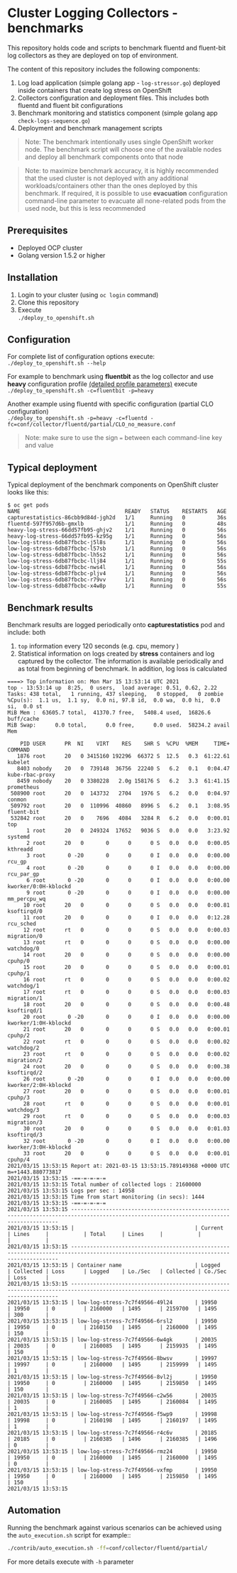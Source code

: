 #  Cluster Logging Collectors - benchmarks

This repository holds code and scripts to benchmark
fluentd and fluent-bit log collectors as they are deployed 
on top of  environment.

The content of this repository includes the following components:

1. Log load application (simple golang app - `log-stressor.go`) deployed inside containers that create log stress on OpenShift   
1. Collectors configuration and deployment files. This includes both fluentd and fluent bit configurations   
1. Benchmark monitoring and statistics component (simple golang app `check-logs-sequence.go`)   
1. Deployment and benchmark management scripts  

> Note: The benchmark intentionally uses single OpenShift worker node. The benchmark script
will choose one of the available nodes and deploy all benchmark components
onto that node

> Note: to maximize benchmark accuracy, it is highly recommended that 
the used cluster is not deployed with any additional 
workloads/containers other than the ones deployed by this benchmark. 
If required, it is possible to use  **evacuation** configuration
command-line parameter to evacuate all none-related pods from the used node, but this is less recommended 

## Prerequisites

- Deployed OCP cluster
- Golang version 1.5.2 or higher

## Installation

1. Login to your  cluster (using `oc login` command)
1. Clone this repository
1. Execute  
`./deploy_to_openshift.sh`

## Configuration

For complete list of configuration 
options execute: `./deploy_to_openshift.sh --help`

For example to benchmark using **fluentbit** as the log collector
and use **heavy** configuration profile [(detailed profile parameters)](https://github.com/ViaQ/cluster-logging-collector-benchmarks/pull/1/files#diff-44133797f573b7ceda048bb2dc56353ef30a40de72ffdfb7afc6cd5754d77339R84)
execute   
`./deploy_to_openshift.sh -c=fluentbit -p=heavy`

Another example using fluentd with specific configuration (partial CLO configuration)  
`./deploy_to_openshift.sh -p=heavy -c=fluentd -fc=conf/collector/fluentd/partial/CLO_no_measure.conf`

> Note: make sure to use the sign `=` between each command-line key and value

## Typical deployment

Typical deployment of the benchmark components on OpenShift cluster looks like this: 

```
$ oc get pods
NAME                                 READY   STATUS    RESTARTS   AGE
capturestatistics-86cbb9d84d-jgh2d   1/1     Running   0          36s
fluentd-597f957d6b-gmxlb             1/1     Running   0          48s
heavy-log-stress-66dd57fb95-ghjv2    1/1     Running   0          56s
heavy-log-stress-66dd57fb95-kz95g    1/1     Running   0          56s
low-log-stress-6db87fbcbc-j5l8s      1/1     Running   0          56s
low-log-stress-6db87fbcbc-l57sb      1/1     Running   0          56s
low-log-stress-6db87fbcbc-lh5s2      1/1     Running   0          56s
low-log-stress-6db87fbcbc-llj84      1/1     Running   0          55s
low-log-stress-6db87fbcbc-nws4l      1/1     Running   0          56s
low-log-stress-6db87fbcbc-pljv4      1/1     Running   0          56s
low-log-stress-6db87fbcbc-r79vv      1/1     Running   0          56s
low-log-stress-6db87fbcbc-x4w8p      1/1     Running   0          55s
```

## Benchmark results

Benchmark results are logged periodically onto **capturestatistics** pod and include: both 
1. `top` information every 120 seconds (e.g. cpu, memory )
1. Statistical information on logs created by **stress** containers 
   and log captured by the collector. The information is available periodically and as total from
   beginning of benchmark. In addition, log loss is calculated

```
====> Top information on: Mon Mar 15 13:53:14 UTC 2021
top - 13:53:14 up  8:25,  0 users,  load average: 0.51, 0.62, 2.22
Tasks: 438 total,   1 running, 437 sleeping,   0 stopped,   0 zombie
%Cpu(s):  1.1 us,  1.1 sy,  0.0 ni, 97.8 id,  0.0 wa,  0.0 hi,  0.0 si,  0.0 st
MiB Mem :  63605.7 total,  41370.7 free,   5408.4 used,  16826.6 buff/cache
MiB Swap:      0.0 total,      0.0 free,      0.0 used.  58234.2 avail Mem

    PID USER      PR  NI    VIRT    RES    SHR S  %CPU  %MEM     TIME+ COMMAND
   1876 root      20   0 3415160 192296  66372 S  12.5   0.3  61:22.61 kubelet
   8403 nobody    20   0  739148  36756  22240 S   6.2   0.1   0:04.47 kube-rbac-proxy
   8459 nobody    20   0 3380228   2.0g 158176 S   6.2   3.3  61:41.15 prometheus
 508900 root      20   0  143732   2704   1976 S   6.2   0.0   0:04.97 conmon
 509792 root      20   0  110996  40860   8996 S   6.2   0.1   3:08.95 fluent-bit
 532842 root      20   0    7696   4084   3284 R   6.2   0.0   0:00.01 top
      1 root      20   0  249324  17652   9036 S   0.0   0.0   3:23.92 systemd
      2 root      20   0       0      0      0 S   0.0   0.0   0:00.05 kthreadd
      3 root       0 -20       0      0      0 I   0.0   0.0   0:00.00 rcu_gp
      4 root       0 -20       0      0      0 I   0.0   0.0   0:00.00 rcu_par_gp
      6 root       0 -20       0      0      0 I   0.0   0.0   0:00.00 kworker/0:0H-kblockd
      9 root       0 -20       0      0      0 I   0.0   0.0   0:00.00 mm_percpu_wq
     10 root      20   0       0      0      0 S   0.0   0.0   0:00.81 ksoftirqd/0
     11 root      20   0       0      0      0 I   0.0   0.0   0:12.28 rcu_sched
     12 root      rt   0       0      0      0 S   0.0   0.0   0:00.03 migration/0
     13 root      rt   0       0      0      0 S   0.0   0.0   0:00.00 watchdog/0
     14 root      20   0       0      0      0 S   0.0   0.0   0:00.00 cpuhp/0
     15 root      20   0       0      0      0 S   0.0   0.0   0:00.01 cpuhp/1
     16 root      rt   0       0      0      0 S   0.0   0.0   0:00.02 watchdog/1
     17 root      rt   0       0      0      0 S   0.0   0.0   0:00.03 migration/1
     18 root      20   0       0      0      0 S   0.0   0.0   0:00.48 ksoftirqd/1
     20 root       0 -20       0      0      0 I   0.0   0.0   0:00.00 kworker/1:0H-kblockd
     21 root      20   0       0      0      0 S   0.0   0.0   0:00.01 cpuhp/2
     22 root      rt   0       0      0      0 S   0.0   0.0   0:00.02 watchdog/2
     23 root      rt   0       0      0      0 S   0.0   0.0   0:00.02 migration/2
     24 root      20   0       0      0      0 S   0.0   0.0   0:00.38 ksoftirqd/2
     26 root       0 -20       0      0      0 I   0.0   0.0   0:00.00 kworker/2:0H-kblockd
     27 root      20   0       0      0      0 S   0.0   0.0   0:00.01 cpuhp/3
     28 root      rt   0       0      0      0 S   0.0   0.0   0:00.01 watchdog/3
     29 root      rt   0       0      0      0 S   0.0   0.0   0:00.03 migration/3
     30 root      20   0       0      0      0 S   0.0   0.0   0:01.03 ksoftirqd/3
     32 root       0 -20       0      0      0 I   0.0   0.0   0:00.00 kworker/3:0H-kblockd
     33 root      20   0       0      0      0 S   0.0   0.0   0:00.01 cpuhp/4
2021/03/15 13:53:15 Report at: 2021-03-15 13:53:15.789149368 +0000 UTC m=+1443.880773817
2021/03/15 13:53:15 -==-=-=-=-=
2021/03/15 13:53:15 Total number of collected logs : 21600000
2021/03/15 13:53:15 Logs per sec : 14958
2021/03/15 13:53:15 Time from start monitoring (in secs): 1444
2021/03/15 13:53:15 -==-=-=-=-=
2021/03/15 13:53:15 ----------------------------------------------------------------------------------------------------------------------------------------
2021/03/15 13:53:15 |                                      | Current   | Lines     |           | Total     | Lines     |           |           |           |
2021/03/15 13:53:15 ----------------------------------------------------------------------------------------------------------------------------------------
2021/03/15 13:53:15 | Container name                       | Logged    | Collected | Loss      | Logged    | Lo./Sec   | Collected | Co./Sec   | Loss      |
2021/03/15 13:53:15 ----------------------------------------------------------------------------------------------------------------------------------------
2021/03/15 13:53:15 | low-log-stress-7c7f49566-49l24       | 19950     | 19950     | 0         | 2160000   | 1495      | 2159700   | 1495      | 300       |
2021/03/15 13:53:15 | low-log-stress-7c7f49566-6rsl2       | 19950     | 19950     | 0         | 2160150   | 1495      | 2160000   | 1495      | 150       |
2021/03/15 13:53:15 | low-log-stress-7c7f49566-6w4gk       | 20035     | 20035     | 0         | 2160085   | 1495      | 2159935   | 1495      | 150       |
2021/03/15 13:53:15 | low-log-stress-7c7f49566-8bwsv       | 19997     | 19997     | 0         | 2160000   | 1495      | 2159999   | 1495      | 1         |
2021/03/15 13:53:15 | low-log-stress-7c7f49566-8vl2j       | 19950     | 19950     | 0         | 2160000   | 1495      | 2159850   | 1495      | 150       |
2021/03/15 13:53:15 | low-log-stress-7c7f49566-c2w56       | 20035     | 20035     | 0         | 2160085   | 1495      | 2160084   | 1495      | 1         |
2021/03/15 13:53:15 | low-log-stress-7c7f49566-f5wp9       | 19998     | 19998     | 0         | 2160198   | 1495      | 2160197   | 1495      | 1         |
2021/03/15 13:53:15 | low-log-stress-7c7f49566-r4c6v       | 20185     | 20185     | 0         | 2160385   | 1496      | 2160385   | 1496      | 0         |
2021/03/15 13:53:15 | low-log-stress-7c7f49566-rmz24       | 19950     | 19950     | 0         | 2160000   | 1495      | 2160000   | 1495      | 0         |
2021/03/15 13:53:15 | low-log-stress-7c7f49566-vxfmp       | 19950     | 19950     | 0         | 2160000   | 1495      | 2159850   | 1495      | 150       |
2021/03/15 13:53:15

```

## Automation

Running the benchmark against various scenarios can be achieved using the `auto_execution.sh` script for example::

```bash
./contrib/auto_execution.sh -ff=conf/collector/fluentd/partial/
```

For more details execute with `-h` parameter





